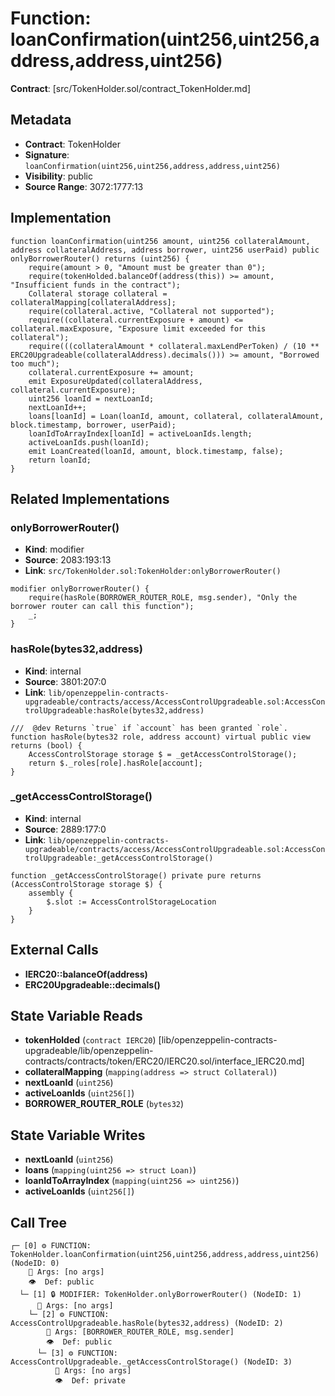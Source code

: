 # Function: loanConfirmation(uint256,uint256,address,address,uint256)

**Contract**: [src/TokenHolder.sol/contract_TokenHolder.md]

## Metadata

- **Contract**: TokenHolder
- **Signature**: `loanConfirmation(uint256,uint256,address,address,uint256)`
- **Visibility**: public
- **Source Range**: 3072:1777:13

## Implementation

```solidity
function loanConfirmation(uint256 amount, uint256 collateralAmount, address collateralAddress, address borrower, uint256 userPaid) public onlyBorrowerRouter() returns (uint256) {
    require(amount > 0, "Amount must be greater than 0");
    require(tokenHolded.balanceOf(address(this)) >= amount, "Insufficient funds in the contract");
    Collateral storage collateral = collateralMapping[collateralAddress];
    require(collateral.active, "Collateral not supported");
    require((collateral.currentExposure + amount) <= collateral.maxExposure, "Exposure limit exceeded for this collateral");
    require(((collateralAmount * collateral.maxLendPerToken) / (10 ** ERC20Upgradeable(collateralAddress).decimals())) >= amount, "Borrowed too much");
    collateral.currentExposure += amount;
    emit ExposureUpdated(collateralAddress, collateral.currentExposure);
    uint256 loanId = nextLoanId;
    nextLoanId++;
    loans[loanId] = Loan(loanId, amount, collateral, collateralAmount, block.timestamp, borrower, userPaid);
    loanIdToArrayIndex[loanId] = activeLoanIds.length;
    activeLoanIds.push(loanId);
    emit LoanCreated(loanId, amount, block.timestamp, false);
    return loanId;
}
```

## Related Implementations

### onlyBorrowerRouter()

- **Kind**: modifier
- **Source**: 2083:193:13
- **Link**: `src/TokenHolder.sol:TokenHolder:onlyBorrowerRouter()`

```solidity
modifier onlyBorrowerRouter() {
    require(hasRole(BORROWER_ROUTER_ROLE, msg.sender), "Only the borrower router can call this function");
    _;
}
```

### hasRole(bytes32,address)

- **Kind**: internal
- **Source**: 3801:207:0
- **Link**: `lib/openzeppelin-contracts-upgradeable/contracts/access/AccessControlUpgradeable.sol:AccessControlUpgradeable:hasRole(bytes32,address)`

```solidity
///  @dev Returns `true` if `account` has been granted `role`.
function hasRole(bytes32 role, address account) virtual public view returns (bool) {
    AccessControlStorage storage $ = _getAccessControlStorage();
    return $._roles[role].hasRole[account];
}
```

### _getAccessControlStorage()

- **Kind**: internal
- **Source**: 2889:177:0
- **Link**: `lib/openzeppelin-contracts-upgradeable/contracts/access/AccessControlUpgradeable.sol:AccessControlUpgradeable:_getAccessControlStorage()`

```solidity
function _getAccessControlStorage() private pure returns (AccessControlStorage storage $) {
    assembly {
        $.slot := AccessControlStorageLocation
    }
}
```

## External Calls

- **IERC20::balanceOf(address)**
- **ERC20Upgradeable::decimals()**

## State Variable Reads

- **tokenHolded** (`contract IERC20`) [lib/openzeppelin-contracts-upgradeable/lib/openzeppelin-contracts/contracts/token/ERC20/IERC20.sol/interface_IERC20.md]
- **collateralMapping** (`mapping(address => struct Collateral)`)
- **nextLoanId** (`uint256`)
- **activeLoanIds** (`uint256[]`)
- **BORROWER_ROUTER_ROLE** (`bytes32`)

## State Variable Writes

- **nextLoanId** (`uint256`)
- **loans** (`mapping(uint256 => struct Loan)`)
- **loanIdToArrayIndex** (`mapping(uint256 => uint256)`)
- **activeLoanIds** (`uint256[]`)

## Call Tree

```
┌─ [0] ⚙️ FUNCTION: TokenHolder.loanConfirmation(uint256,uint256,address,address,uint256) (NodeID: 0)
    💬 Args: [no args]
    👁️  Def: public
  └─ [1] 🔒 MODIFIER: TokenHolder.onlyBorrowerRouter() (NodeID: 1)
      💬 Args: [no args]
    └─ [2] ⚙️ FUNCTION: AccessControlUpgradeable.hasRole(bytes32,address) (NodeID: 2)
        💬 Args: [BORROWER_ROUTER_ROLE, msg.sender]
        👁️  Def: public
      └─ [3] ⚙️ FUNCTION: AccessControlUpgradeable._getAccessControlStorage() (NodeID: 3)
          💬 Args: [no args]
          👁️  Def: private
```
